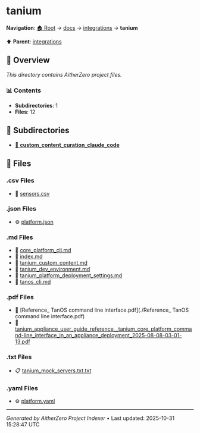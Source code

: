 # tanium

**Navigation**: [🏠 Root](../../../index.md) → [docs](../../index.md) → [integrations](../index.md) → **tanium**

⬆️ **Parent**: [integrations](../index.md)

## 📖 Overview

*This directory contains AitherZero project files.*

### 📊 Contents

- **Subdirectories**: 1
- **Files**: 12

## 📁 Subdirectories

- [📂 **custom_content_curation_claude_code**](./custom_content_curation_claude_code/index.md)

## 📄 Files

### .csv Files

- 📄 [sensors.csv](./sensors.csv)

### .json Files

- ⚙️ [platform.json](./platform.json)

### .md Files

- 📝 [core_platform_cli.md](./core_platform_cli.md)
- 📝 [index.md](./index.md)
- 📝 [tanium_custom_content.md](./tanium_custom_content.md)
- 📝 [tanium_dev_environment.md](./tanium_dev_environment.md)
- 📝 [tanium_platform_deployment_settings.md](./tanium_platform_deployment_settings.md)
- 📝 [tanos_cli.md](./tanos_cli.md)

### .pdf Files

- 📄 [Reference_ TanOS command line interface.pdf](./Reference_ TanOS command line interface.pdf)
- 📄 [tanium_appliance_user_guide_reference__tanium_core_platform_command-line_interface_in_an_appliance_deployment_2025-08-08-03-01-13.pdf](./tanium_appliance_user_guide_reference__tanium_core_platform_command-line_interface_in_an_appliance_deployment_2025-08-08-03-01-13.pdf)

### .txt Files

- 📋 [tanium_mock_servers.txt.txt](./tanium_mock_servers.txt.txt)

### .yaml Files

- ⚙️ [platform.yaml](./platform.yaml)

---

*Generated by AitherZero Project Indexer* • Last updated: 2025-10-31 15:28:47 UTC

